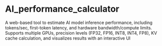 # AI_performance_calculator
A web-based tool to estimate AI model inference performance, including tokens/sec, first-token latency, and hardware bandwidth/compute limits. Supports multiple GPUs, precision levels (FP32, FP16, INT8, INT4, FP8), KV cache calculation, and visualizes results with an interactive UI
